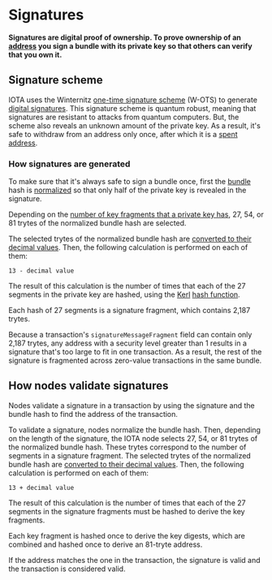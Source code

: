 # Signatures

**Signatures are digital proof of ownership. To prove ownership of an [address](../clients/addresses.md) you sign a bundle with its private key so that others can verify that you own it.**

## Signature scheme

IOTA uses the Winternitz [one-time signature scheme](https://en.wikipedia.org/wiki/Hash-based_cryptography#One-time_signature_schemes) (W-OTS) to generate [digital signatures](https://en.wikipedia.org/wiki/Digital_signature). This signature scheme is quantum robust, meaning that signatures are resistant to attacks from quantum computers. But, the scheme also reveals an unknown amount of the private key. As a result, it's safe to withdraw from an address only once, after which it is a [spent address](../clients/addresses.md#spent-addresses).

### How signatures are generated

To make sure that it's always safe to sign a bundle once, first the [bundle](../transactions/bundles.md) hash is [normalized](https://en.wikipedia.org/wiki/Canonical_form#Computing) so that only half of the private key is revealed in the signature.

Depending on the [number of key fragments that a private key has](../clients/addresses.md#how-addresses-are-generated), 27, 54, or 81 trytes of the normalized bundle hash are selected.

The selected trytes of the normalized bundle hash are [converted to their decimal values](../introduction/ternary.md#tryte-encoding). Then, the following calculation is performed on each of them:

```
13 - decimal value
```

The result of this calculation is the number of times that each of the 27 segments in the private key are hashed, using the [Kerl](https://github.com/iotaledger/kerl) [hash function](https://en.wikipedia.org/wiki/Hash_function).

Each hash of 27 segments is a signature fragment, which contains 2,187 trytes.

Because a transaction's `signatureMessageFragment` field can contain only 2,187 trytes, any address with a security level greater than 1 results in a signature that's too large to fit in one transaction. As a result, the rest of the signature is fragmented across zero-value transactions in the same bundle.

## How nodes validate signatures

Nodes validate a signature in a transaction by using the signature and the bundle hash to find the address of the transaction.

To validate a signature, nodes normalize the bundle hash. Then, depending on the length of the signature, the IOTA node selects 27, 54, or 81 trytes of the normalized bundle hash. These trytes correspond to the number of segments in a signature fragment. The selected trytes of the normalized bundle hash are [converted to their decimal values](../introduction/ternary.md#tryte-encoding). Then, the following calculation is performed on each of them:

```
13 + decimal value
```

The result of this calculation is the number of times that each of the 27 segments in the signature fragments must be hashed to derive the key fragments.

Each key fragment is hashed once to derive the key digests, which are combined and hashed once to derive an 81-tryte address.

If the address matches the one in the transaction, the signature is valid and the transaction is considered valid.